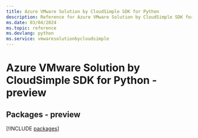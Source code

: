 ```yaml
---
title: Azure VMware Solution by CloudSimple SDK for Python
description: Reference for Azure VMware Solution by CloudSimple SDK for Python
ms.date: 03/04/2024
ms.topic: reference
ms.devlang: python
ms.service: vmwaresolutionbycloudsimple
---
```

# Azure VMware Solution by CloudSimple SDK for Python - preview
## Packages - preview
[!INCLUDE [packages](vmware-solution-by-cloudsimple-index.md)]